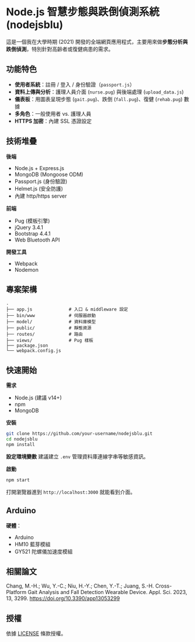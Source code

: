 # Node.js 智慧步態與跌倒偵測系統 (nodejsblu)

這是一個我在大學時期 (2021) 開發的全端網頁應用程式，主要用來做**步態分析與跌倒偵測**，特別針對高齡者或復健病患的需求。

## 功能特色

* **使用者系統**：註冊 / 登入 / 身份驗證（`passport.js`）
* **資料上傳與分析**：護理人員介面 (`nurse.pug`) 與後端處理 (`upload_data.js`)
* **儀表板**：用圖表呈現步態 (`gait.pug`)、跌倒 (`fall.pug`)、復健 (`rehab.pug`) 數據
* **多角色**：一般使用者 vs. 護理人員
* **HTTPS 加密**：內建 SSL 憑證設定

## 技術堆疊

**後端**

* Node.js + Express.js
* MongoDB (Mongoose ODM)
* Passport.js (身份驗證)
* Helmet.js (安全防護)
* 內建 http/https server

**前端**

* Pug (模板引擎)
* jQuery 3.4.1
* Bootstrap 4.4.1
* Web Bluetooth API

**開發工具**

* Webpack
* Nodemon

## 專案架構

```
.
├── app.js              # 入口 & middleware 設定
├── bin/www             # 伺服器啟動
├── model/              # 資料庫模型
├── public/             # 靜態資源
├── routes/             # 路由
├── views/              # Pug 樣板
├── package.json
└── webpack.config.js
```

## 快速開始

**需求**

* Node.js (建議 v14+)
* npm
* MongoDB

**安裝**

```bash
git clone https://github.com/your-username/nodejsblu.git
cd nodejsblu
npm install
```

**設定環境變數**
建議建立 `.env` 管理資料庫連線字串等敏感資訊。

**啟動**

```bash
npm start
```

打開瀏覽器進到 `http://localhost:3000` 就能看到介面。

## Arduino

**硬體**：
* Arduino
* HM10 藍芽模組
* GY521 陀螺儀加速度模組

## 相關論文
Chang, M.-H.; Wu, Y.-C.; Niu, H.-Y.; Chen, Y.-T.; Juang, S.-H. Cross-Platform Gait Analysis and Fall Detection Wearable Device. Appl. Sci. 2023, 13, 3299. https://doi.org/10.3390/app13053299

## 授權

依據 [LICENSE](LICENSE) 條款授權。